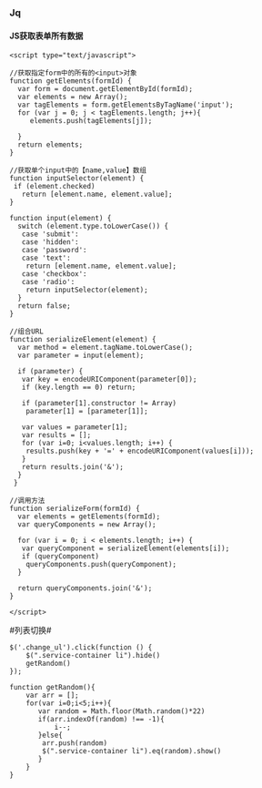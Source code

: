 ### Jq ###

#### JS获取表单所有数据 ####
	
	<script type="text/javascript"> 
	  
	//获取指定form中的所有的<input>对象  
	function getElements(formId) {  
	  var form = document.getElementById(formId);  
	  var elements = new Array();  
	  var tagElements = form.getElementsByTagName('input');  
	  for (var j = 0; j < tagElements.length; j++){ 
	     elements.push(tagElements[j]); 
	  
	  } 
	  return elements;  
	}  
	  
	//获取单个input中的【name,value】数组 
	function inputSelector(element) {  
	 if (element.checked)  
	   return [element.name, element.value];  
	}  
	    
	function input(element) {  
	  switch (element.type.toLowerCase()) {  
	   case 'submit':  
	   case 'hidden':  
	   case 'password':  
	   case 'text':  
	    return [element.name, element.value];  
	   case 'checkbox':  
	   case 'radio':  
	    return inputSelector(element);  
	  }  
	  return false;  
	}  
	  
	//组合URL 
	function serializeElement(element) {  
	  var method = element.tagName.toLowerCase();  
	  var parameter = input(element);  
	   
	  if (parameter) {  
	   var key = encodeURIComponent(parameter[0]);  
	   if (key.length == 0) return;  
	   
	   if (parameter[1].constructor != Array)  
	    parameter[1] = [parameter[1]];  
	      
	   var values = parameter[1];  
	   var results = [];  
	   for (var i=0; i<values.length; i++) {  
	    results.push(key + '=' + encodeURIComponent(values[i]));  
	   }  
	   return results.join('&');  
	  }  
	 }  
	  
	//调用方法   
	function serializeForm(formId) {  
	  var elements = getElements(formId);  
	  var queryComponents = new Array();  
	   
	  for (var i = 0; i < elements.length; i++) {  
	   var queryComponent = serializeElement(elements[i]);  
	   if (queryComponent)  
	    queryComponents.push(queryComponent);  
	  }  
	   
	  return queryComponents.join('&'); 
	}  
	  
	</script>


#列表切换#

    $('.change_ul').click(function () {
        $(".service-container li").hide()
        getRandom()
    });

    function getRandom(){
        var arr = [];
        for(var i=0;i<5;i++){
           var random = Math.floor(Math.random()*22)
           if(arr.indexOf(random) !== -1){
               i--;
           }else{
            arr.push(random)
            $(".service-container li").eq(random).show()
           }
        }
    }